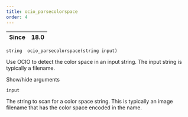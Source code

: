 ```yaml
---
title: ocio_parsecolorspace
order: 4
---
```

| Since | 18.0 |
| --- | --- |

`string  ocio_parsecolorspace(string input)`

Use OCIO to detect the color space in an input string. The input string is typically a filename.

Show/hide arguments

`input`

The string to scan for a color space string. This is typically an image filename that has the color space encoded in the name.
